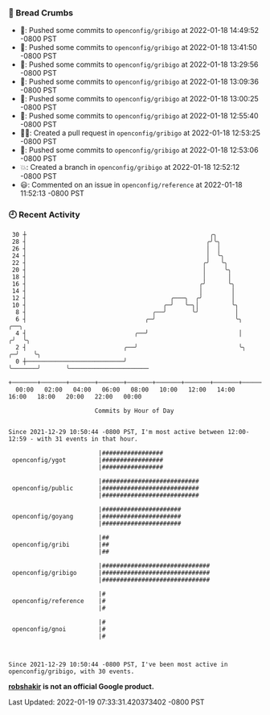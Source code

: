 ### 🍞 Bread Crumbs

 * 🚢: Pushed some commits to `openconfig/gribigo` at 2022-01-18 14:49:52 -0800 PST
 * 🚢: Pushed some commits to `openconfig/gribigo` at 2022-01-18 13:41:50 -0800 PST
 * 🚢: Pushed some commits to `openconfig/gribigo` at 2022-01-18 13:29:56 -0800 PST
 * 🚢: Pushed some commits to `openconfig/gribigo` at 2022-01-18 13:09:36 -0800 PST
 * 🚢: Pushed some commits to `openconfig/gribigo` at 2022-01-18 13:00:25 -0800 PST
 * 🚢: Pushed some commits to `openconfig/gribigo` at 2022-01-18 12:55:40 -0800 PST
 * ✍🏼: Created a pull request in `openconfig/gribigo` at 2022-01-18 12:53:25 -0800 PST
 * 🚢: Pushed some commits to `openconfig/gribigo` at 2022-01-18 12:53:06 -0800 PST
 * 💥: Created a branch in `openconfig/gribigo` at 2022-01-18 12:52:12 -0800 PST
 * 😃: Commented on an issue in `openconfig/reference` at 2022-01-18 11:52:13 -0800 PST

### 🕘 Recent Activity
```
 30 ┼                                                   ╭╮
 28 ┤                                                  ╭╯╰╮
 26 ┤                                                  │  │
 24 ┤                                                  │  ╰╮
 22 ┤                                                 ╭╯   ╰╮
 20 ┤                                                 │     ╰╮
 18 ┤                                                 │      │
 16 ┤                                                ╭╯      ╰╮
 14 ┤                                                │        │
 12 ┤                                        ╭───╮  ╭╯        │
 10 ┤                                      ╭─╯   ╰─╮│         ╰╮
  8 ┤                                   ╭──╯       ╰╯          │
  6 ┤                                 ╭─╯                      ╰╮           ╭──╮
  4 ┤                              ╭──╯                         │          ╭╯  ╰╮
  2 ┤                           ╭──╯                            ╰╮       ╭─╯    ╰╮
  0 ┼───────────────────────────╯                                ╰───────╯       ╰──────────────────────
    +───────+───────+───────+───────+───────+───────+───────+───────+───────+───────+───────+───────+────
  00:00   02:00   04:00   06:00   08:00   10:00   12:00   14:00   16:00   18:00   20:00   22:00   00:00   

						Commits by Hour of Day


Since 2021-12-29 10:50:44 -0800 PST, I'm most active between 12:00-12:59 - with 31 events in that hour.

```



```
                         |#################
 openconfig/ygot         |#################
                         |#################

                         |###########################
 openconfig/public       |###########################
                         |###########################

                         |######################
 openconfig/goyang       |######################
                         |######################

                         |##
 openconfig/gribi        |##
                         |##

                         |##############################
 openconfig/gribigo      |##############################
                         |##############################

                         |#
 openconfig/reference    |#
                         |#

                         |#
 openconfig/gnoi         |#
                         |#



Since 2021-12-29 10:50:44 -0800 PST, I've been most active in openconfig/gribigo, with 30 events.

```
**[robshakir](mailto:robjs@google.com) is not an official Google product.**  


Last Updated: 2022-01-19 07:33:31.420373402 -0800 PST

